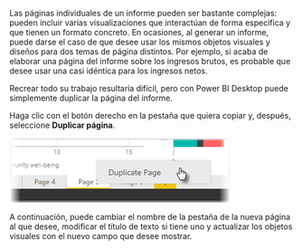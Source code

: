 Las páginas individuales de un informe pueden ser bastante complejas: pueden incluir varias visualizaciones que interactúan de forma específica y que tienen un formato concreto. En ocasiones, al generar un informe, puede darse el caso de que desee usar los mismos objetos visuales y diseños para dos temas de página distintos. Por ejemplo, si acaba de elaborar una página del informe sobre los ingresos brutos, es probable que desee usar una casi idéntica para los ingresos netos.

Recrear todo su trabajo resultaría difícil, pero con Power BI Desktop puede simplemente duplicar la página del informe.

Haga clic con el botón derecho en la pestaña que quiera copiar y, después, seleccione **Duplicar página**.

![](media/3-11b-duplicate-page/3-11b_1.png)

A continuación, puede cambiar el nombre de la pestaña de la nueva página al que desee, modificar el título de texto si tiene uno y actualizar los objetos visuales con el nuevo campo que desee mostrar.

